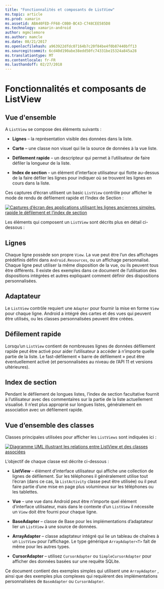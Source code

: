 ```yaml
---
title: "Fonctionnalités et composants de ListView"
ms.topic: article
ms.prod: xamarin
ms.assetid: ABA40FED-FF68-C0B0-BC43-C748CEE585D8
ms.technology: xamarin-android
author: mgmclemore
ms.author: mamcle
ms.date: 08/21/2017
ms.openlocfilehash: a963922dfdc07164b7c20f84be4f0b87440bff13
ms.sourcegitcommit: 6cd40d190abe38edd50fc74331be15324a845a28
ms.translationtype: MT
ms.contentlocale: fr-FR
ms.lasthandoff: 02/27/2018
---
```

# <a name="listview-parts-and-functionality"></a>Fonctionnalités et composants de ListView

<a name="overview" />

## <a name="overview"></a>Vue d'ensemble

A `ListView` se compose des éléments suivants :

- **Lignes** &ndash; la représentation visible des données dans la liste.

- **Carte** &ndash; une classe non visuel qui lie la source de données à la vue liste.

- **Défilement rapide** &ndash; un descripteur qui permet à l’utilisateur de faire défiler la longueur de la liste.

- **Index de section** &ndash; un élément d’interface utilisateur qui flotte au-dessus de la faire défiler les lignes pour indiquer où se trouvent les lignes en cours dans la liste.

Ces captures d’écran utilisent un basic `ListView` contrôle pour afficher le mode de rendu de défilement rapide et l’Index de Section :

[![Captures d’écran des applications utilisant les lignes anciennes simples, rapide le défilement et l’index de section](parts-and-functionality-images/listviewparts.png)](parts-and-functionality-images/listviewparts.png)

Les éléments qui composent un `ListView` sont décrits plus en détail ci-dessous :

<a name="Rows" />

## <a name="rows"></a>Lignes

Chaque ligne possède son propre `View`. La vue peut être l’un des affichages prédéfinis défini dans `Android.Resources`, ou un affichage personnalisé. Chaque ligne peut utiliser la même disposition de la vue, ou ils peuvent tous être différents. Il existe des exemples dans ce document de l’utilisation des dispositions intégrées et autres expliquant comment définir des dispositions personnalisées.

<a name="Adapter" />

## <a name="adapter"></a>Adaptateur

Le `ListView` contrôle requiert une `Adapter` pour fournir la mise en forme `View` pour chaque ligne. Android a intégré des cartes et des vues qui peuvent être utilisés, ou les classes personnalisées peuvent être créées.

<a name="Fast_Scrolling" />

## <a name="fast-scrolling"></a>Défilement rapide

Lorsqu’un `ListView` contient de nombreuses lignes de données défilement rapide peut être activé pour aider l’utilisateur à accéder à n’importe quelle partie de la liste. Le fast-défilement « barre de défilement » peut être éventuellement activé (et personnalisées au niveau de l’API 11 et versions ultérieures).

<a name="Section_Index" />

## <a name="section-index"></a>Index de section

Pendant le défilement de longues listes, l’index de section facultative fournit à l’utilisateur avec des commentaires sur la partie de la liste actuellement visualisé. Il n’est plus approprié sur longues listes, généralement en association avec un défilement rapide.

<a name="Classes_Overview" />

## <a name="classes-overview"></a>Vue d’ensemble des classes

Classes principales utilisées pour afficher les `ListViews` sont indiquées ici :

[![Diagramme UML illustrant les relations entre ListView et des classes associées](parts-and-functionality-images/image2.png)](parts-and-functionality-images/image2.png)

L’objectif de chaque classe est décrite ci-dessous :

- **ListView** &ndash; élément d’interface utilisateur qui affiche une collection de lignes de défilement. Sur les téléphones il généralement utilise tout l’écran (dans ce cas, la `ListActivity` classe peut être utilisée) ou il peut faire partie d’une mise en page plus volumineux sur les téléphones ou les tablettes.

- **Vue** &ndash; une vue dans Android peut être n’importe quel élément d’interface utilisateur, mais dans le contexte d’un `ListView` il nécessite un `View` doit être fourni pour chaque ligne.

- **BaseAdapter** &ndash; classe de Base pour les implémentations d’adaptateur lier un `ListView` à une source de données.

- **ArrayAdapter** &ndash; classe adaptateur intégré qui lie un tableau de chaînes à un `ListView` pour l’affichage. Le type générique `ArrayAdapter<T>` fait de même pour les autres types.

- **CursorAdapter** &ndash; utilisez `CursorAdapter` ou `SimpleCursorAdapter` pour afficher des données basées sur une requête SQLite.

Ce document contient des exemples simples qui utilisent une `ArrayAdapter` , ainsi que des exemples plus complexes qui requièrent des implémentations personnalisées de `BaseAdapter` ou `CursorAdapter`.

